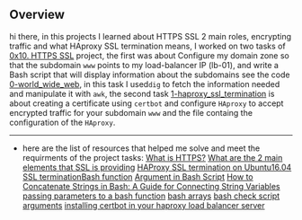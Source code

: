 ## Overview 
hi there, in this projects I learned about HTTPS SSL 2 main roles, encrypting traffic and what HAproxy SSL termination means, I worked on two tasks of [0x10. HTTPS SSL](https://github.com/saiAl/alx-system_engineering-devops/tree/master/0x10-https_ssl "0x10. HTTPS SSL") project, the first was about Configure my domain zone so that the subdomain `www` points to my load-balancer IP (lb-01), and write a Bash script that will display information about the subdomains see the code [0-world_wide_web](https://github.com/saiAl/alx-system_engineering-devops/blob/master/0x10-https_ssl/0-world_wide_web "0-world_wide_web"), in this task I used`dig` to fetch the information needed and manipulate it with  `awk`, the second task [1-haproxy_ssl_termination](https://github.com/saiAl/alx-system_engineering-devops/blob/master/0x10-https_ssl/1-haproxy_ssl_termination "1-haproxy_ssl_termination") is about creating a certificate using `certbot` and configure `HAproxy` to accept encrypted traffic for your subdomain `www` and the file containg the configuration of the `HAproxy`. 

------------

- here are the list of resources that helped me solve and meet the requirments of the project tasks:
[What is HTTPS?](https://intranet.alxswe.com/rltoken/XT1BAiBL3Jpq1bn1q6IYXQ "What is HTTPS?")
[What are the 2 main elements that SSL is providing](https://intranet.alxswe.com/rltoken/STj5WkAPACBxOvwB77Ycrw "What are the 2 main elements that SSL is providing")
[HAProxy SSL termination on Ubuntu16.04](https://intranet.alxswe.com/rltoken/asrMHTWJxWQ2x-Sn6snHow "HAProxy SSL termination on Ubuntu16.04")
[SSL termination](https://intranet.alxswe.com/rltoken/CKUICfppIWI6UC0coEMB8g "SSL termination")[Bash function](https://intranet.alxswe.com/rltoken/zPjZ7-eSSQsLFsGA16C1HQ "Bash function")
[Argument in Bash Script](https://linuxsimply.com/bash-scripting-tutorial/functions/script-argument/number-of-args/ "Argument in Bash Script")
[How to Concatenate Strings in Bash: A Guide for Connecting String Variables](https://www.hostinger.com/tutorials/bash-concatenate-strings "How to Concatenate Strings in Bash: A Guide for Connecting String Variables")
[passing parameters to a bash function](https://stackoverflow.com/questions/6212219/passing-parameters-to-a-bash-function "passing parameters to a bash function")
[bash arrays](https://opensource.com/article/18/5/you-dont-know-bash-intro-bash-arrays "bash arrays")
[bash check script arguments](https://www.baeldung.com/linux/bash-check-script-arguments "bash check script arguments")
[installing certbot in your haproxy load balancer server](https://gbeminiyi.hashnode.dev/installing-certbot-in-your-haproxy-load-balancer-server "installing certbot in your haproxy load balancer server")
